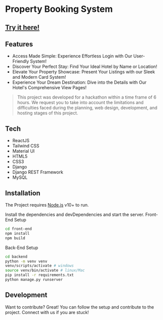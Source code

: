 # Property Booking System

## [Try it here!](http://hotel-rental.onrender.com/)

## Features

- Access Made Simple: Experience Effortless Login with Our User-Friendly System!
- Discover Your Perfect Stay: Find Your Ideal Hotel by Name or Location!
- Elevate Your Property Showcase: Present Your Listings with our Sleek and Modern Card System!
- Experience Your Dream Destination: Dive into the Details with Our Hotel's Comprehensive View Pages!

> This project was developed for a hackathon within a time frame of 6 hours.
> We request you to take into account the limitations and difficulties faced during the planning, web design, development, and hosting stages of this project.

## Tech

- ReactJS
- Tailwind CSS
- Material UI
- HTML5
- CSS3
- Django
- Django REST Framework
- MySQL

## Installation

The Project requires [Node.js](https://nodejs.org/) v10+ to run.

Install the dependencies and devDependencies and start the server.
Front-End Setup

```sh
cd front-end
npm install
npm build
```

Back-End Setup

```sh
cd backend
python -m venv venv
venv/scripts/activate # windows
source venv/bin/activate # linux/Mac
pip install -r requirements.txt
python manage.py runserver
```

## Development

Want to contribute? Great!
You can follow the setup and contribute to the project. Connect with us if you are stuck!
